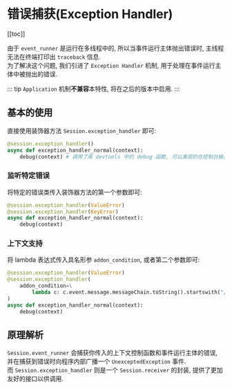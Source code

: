 # 错误捕获(Exception Handler)

[[toc]]

由于 `event_runner` 是运行在多线程中的, 所以当事件运行主体抛出错误时,
主线程无法在终端打印出 `traceback` 信息.  
为了解决这个问题, 我们引进了 `Exception Handler` 机制,
用于处理在事件运行主体中被抛出的错误.

::: tip
`Application` 机制**不兼容**本特性, 将在之后的版本中启用.
:::

## 基本的使用
直接使用装饰器方法 `Session.exception_handler` 即可:

``` python
@session.exception_handler()
async def exception_handler_normal(context):
    debug(context) # 调用了库 devtools 中的 debug 函数, 可以美观的在控制台输出 Pydantic 模型.
```

### 监听特定错误
将特定的错误类传入装饰器方法的第一个参数即可:

``` python
@session.exception_handler(ValueError)
@session.exception_handler(KeyError)
async def exception_handler_normal(context):
    debug(context)
```

### 上下文支持
将 lambda 表达式传入具名形参 `addon_condition`, 或者第二个参数即可:

``` python
@session.exception_handler(ValueError)
@session.exception_handler(
    addon_condition=\
        lambda c: c.event.message.messageChain.toString().startswith("/")
)
async def exception_handler_normal(context):
    debug(context)
```

## 原理解析
`Session.event_runner` 会捕获你传入的上下文控制函数和事件运行主体的错误,
并在捕获到错误时向程序内部广播一个 `UnexceptedException` 事件.  
而 `Session.exception_handler` 则是一个 `Session.receiver` 的封装,
提供了更加友好的接口以供调用.